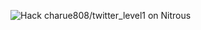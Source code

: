<a href="https://www.nitrous.io/hack_button?source=embed&runtime=meteor&repo=charue808%2Ftwitter_level1" style="border:0;text-decoration:none"><img src="https://d3o0mnbgv6k92a.cloudfront.net/assets/hack-s-v1-19458b540eb9a0b6a943ee6d27941699.png" alt="Hack charue808/twitter_level1 on Nitrous" /></a>
